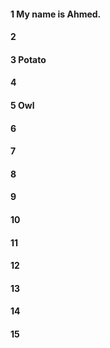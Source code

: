 #### 1 My name is Ahmed.
#### 2
#### 3 Potato
#### 4
#### 5 Owl 
#### 6
#### 7
#### 8
#### 9
#### 10
#### 11
#### 12
#### 13
#### 14
#### 15